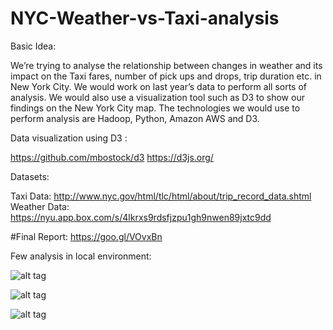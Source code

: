 # NYC-Weather-vs-Taxi-analysis
Basic Idea:

We’re trying to analyse the relationship between changes in weather and its impact on the Taxi fares,
number of pick ups and drops, trip duration etc. in New York City. 
We would work on last year’s data to perform all sorts of analysis.
We would also use a visualization tool such as D3 to show our findings on the New York City map.
The technologies we would use to perform analysis are Hadoop, Python, Amazon AWS and D3.

Data visualization using D3 :

https://github.com/mbostock/d3
https://d3js.org/

Datasets:

Taxi Data: http://www.nyc.gov/html/tlc/html/about/trip_record_data.shtml
Weather Data: https://nyu.app.box.com/s/4lkrxs9rdsfjzpu1gh9nwen89jxtc9dd

#Final Report: https://goo.gl/VOvxBn

Few analysis in local environment:

![alt tag](https://dl.dropboxusercontent.com/u/98842501/HeatMapPickupJanuary.JPG)

![alt tag](http://i.imgur.com/cpPvCio.jpg)

![alt tag](http://i.imgur.com/zZoJelI.jpg)
